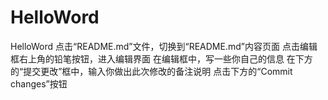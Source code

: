 # HelloWord
HelloWord
点击“README.md”文件，切换到“README.md”内容页面
点击编辑框右上角的铅笔按钮，进入编辑界面
在编辑框中，写一些你自己的信息
在下方的“提交更改”框中，输入你做出此次修改的备注说明
点击下方的“Commit changes”按钮

